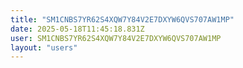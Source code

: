 ```yaml
---
title: "SM1CNBS7YR62S4XQW7Y84V2E7DXYW6QVS707AW1MP"
date: 2025-05-18T11:45:18.831Z
user: SM1CNBS7YR62S4XQW7Y84V2E7DXYW6QVS707AW1MP
layout: "users"
---
```

    
